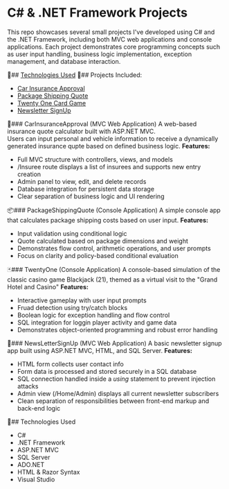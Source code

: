 # C# & .NET Framework Projects
This repo showcases several small projects I've developed using C# and the .NET Framework, including both MVC web applications and console applications. Each project demonstrates core programming concepts such as user input handling, business logic implementation, exception management, and database interaction.

🔧## [Technologies Used](technologies-used)
💾## Projects Included:
- [Car Insurance Approval](carinsuranceapproval--mvc-web-application)
- [Package Shipping Quote](packageshippingquote--console-application)
- [Twenty One Card Game](twentyone--console-application)
- [Newsletter SignUp](newslettersignup--mvc-web-application)

🚗### CarInsuranceApproval (MVC Web Application)
A web-based insurance quote calculator built with ASP.NET MVC.
<br> Users can input personal and vehicle information to receive a dynamically generated insurance qupte based on defined business logic.
**Features:**
- Full MVC structure with controllers, views, and models
- /Insuree route displays a list of insurees and supports new entry creation
- Admin panel to view, edit, and delete records
- Database integration for persistent data storage
- Clear separation of business logic and UI rendering

📦### PackageShippingQuote (Console Application)
A simple console app that calculates package shipping costs based on user input.
**Features:**
- Input validation using conditional logic
- Quote calculated based on package dimensions and weight
- Demonstrates flow control, arithmetic operations, and user prompts
- Focus on clarity and policy-based conditional evaluation

🃏### TwentyOne (Console Application)
A console-based simulation of the classic casino game Blackjack (21), themed as a virtual visit to the "Grand Hotel and Casino"
**Features:**
- Interactive gameplay with user input prompts
- Fruad detection using try/catch blocks
- Boolean logic for exception handling and flow control
- SQL integration for loggin player activity and game data
- Demonstrates object-oriented programming and robust error handling

📰### NewsLetterSignUp (MVC Web Application)
A basic newsletter signup app built using ASP.NET MVC, HTML, and SQL Server.
**Features:**
- HTML form collects user contact info
- Form data is processed and stored securely in a SQL database
- SQL connection handled inside a *using* statement to prevent injection attacks
- Admin view (/Home/Admin) displays all current newsletter subscribers
- Clean separation of responsibilities between front-end markup and back-end logic


🔧## Technologies Used
- C#
- .NET Framework
- ASP.NET MVC
- SQL Server
- ADO.NET
- HTML & Razor Syntax
- Visual Studio
